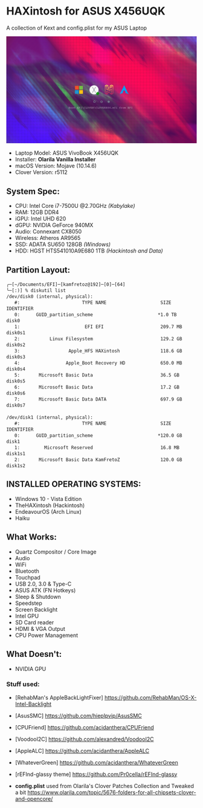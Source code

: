 # HAXintosh for ASUS X456UQK
A collection of Kext and config.plist for my ASUS Laptop

![Alt text](/SCREENSHOTS/rEFInd.png?raw=true "rEFInd Main Screen")

- Laptop Model: ASUS VivoBook X456UQK
- Installer: **Olarila Vanilla Installer**
- macOS Version: Mojave (10.14.6)
- Clover Version: r5112

## System Spec:
* CPU: Intel Core i7-7500U @2.70GHz *(Kabylake)*
* RAM: 12GB DDR4
* iGPU: Intel UHD 620
* dGPU: NVIDIA GeForce 940MX
* Audio: Connexant CX8050
* Wireless: Atheros AR9565
* SSD: ADATA SU650 128GB *(Windows)*
* HDD: HGST HTS541010A9E680 1TB *(Hackintosh and Data)*

## Partition Layout:
```
╭─[~/Documents/EFI]─[kamfretoz@192]─[0]─[64]
╰─[:)] % diskutil list
/dev/disk0 (internal, physical):
   #:                       TYPE NAME                    SIZE       IDENTIFIER
   0:      GUID_partition_scheme                        *1.0 TB     disk0
   1:                        EFI EFI                     209.7 MB   disk0s1
   2:           Linux Filesystem                         129.2 GB   disk0s2
   3:                  Apple_HFS HAXintosh               118.6 GB   disk0s3
   4:                 Apple_Boot Recovery HD             650.0 MB   disk0s4
   5:       Microsoft Basic Data                         36.5 GB    disk0s5
   6:       Microsoft Basic Data                         17.2 GB    disk0s6
   7:       Microsoft Basic Data DATA                    697.9 GB   disk0s7

/dev/disk1 (internal, physical):
   #:                       TYPE NAME                    SIZE       IDENTIFIER
   0:      GUID_partition_scheme                        *120.0 GB   disk1
   1:         Microsoft Reserved                         16.8 MB    disk1s1
   2:       Microsoft Basic Data KamFretoZ               120.0 GB   disk1s2
```

## INSTALLED OPERATING SYSTEMS:
* Windows 10 - Vista Edition
* TheHAXintosh (Hackintosh)
* EndeavourOS (Arch Linux)
* Haiku

## **What Works**:
- Quartz Compositor / Core Image
- Audio
- WiFi
- Bluetooth
- Touchpad
- USB 2.0, 3.0 & Type-C
- ASUS ATK (FN Hotkeys)
- Sleep & Shutdown
- Speedstep
- Screen Backlight
- Intel GPU
- SD Card reader
- HDMI & VGA Output
- CPU Power Management

## **What Doesn't**:
- NVIDIA GPU

### Stuff used:
- [RehabMan's AppleBackLightFixer] https://github.com/RehabMan/OS-X-Intel-Backlight
- [AsusSMC] https://github.com/hieplpvip/AsusSMC
- [CPUFriend] https://github.com/acidanthera/CPUFriend
- [VoodooI2C] https://github.com/alexandred/VoodooI2C
- [AppleALC] https://github.com/acidanthera/AppleALC
- [WhateverGreen] https://github.com/acidanthera/WhateverGreen
- [rEFInd-glassy theme] https://github.com/Pr0cella/rEFInd-glassy

- **config.plist** used from Olarila's Clover Patches Collection and Tweaked a bit https://www.olarila.com/topic/5676-folders-for-all-chipsets-clover-and-opencore/
